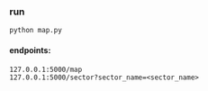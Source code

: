 ### run
    python map.py

#### endpoints:
    127.0.0.1:5000/map
    127.0.0.1:5000/sector?sector_name=<sector_name>

